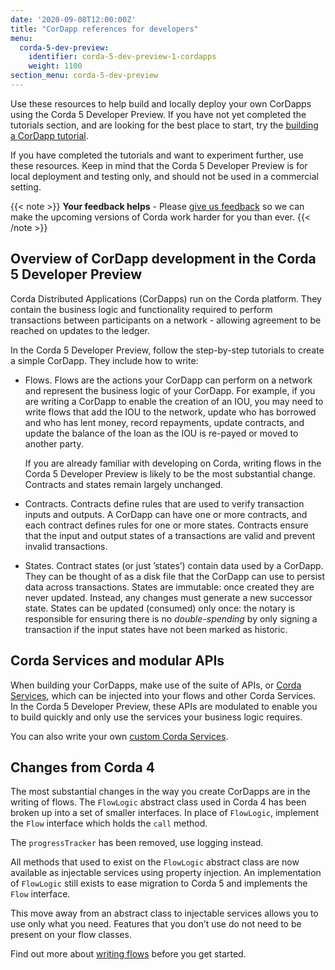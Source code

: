 ```yaml
---
date: '2020-09-08T12:00:00Z'
title: "CorDapp references for developers"
menu:
  corda-5-dev-preview:
    identifier: corda-5-dev-preview-1-cordapps
    weight: 1100
section_menu: corda-5-dev-preview
---
```


Use these resources to help build and locally deploy your own CorDapps using the Corda 5 Developer Preview. If you have
not yet completed the tutorials section, and are looking for the best place to start, try the
[building a CorDapp tutorial](../tutorials/building-cordapp/c5-basic-cordapp-intro.md).

If you have completed the tutorials and want to experiment further, use these resources. Keep in mind that the Corda 5
Developer Preview is for local deployment and testing only, and should not be used in a commercial setting.

{{< note >}}
**Your feedback helps** -
Please [give us feedback](https://r3dev.zendesk.com/hc/en-us/requests/new) so we can make the upcoming versions of Corda work harder for you than ever.
{{< /note >}}

## Overview of CorDapp development in the Corda 5 Developer Preview

Corda Distributed Applications (CorDapps) run on the Corda platform. They contain the business logic and functionality
required to perform transactions between participants on a network - allowing agreement to be reached on updates to the ledger.

In the Corda 5 Developer Preview, follow the step-by-step tutorials to create a simple CorDapp. They include how to write:

* Flows. Flows are the actions your CorDapp can perform on a network and represent the business logic of your CorDapp. For example, if you are writing a CorDapp to enable the creation of an IOU, you may need to write flows that add the IOU to the network, update who has borrowed and who has lent money, record repayments, update contracts, and update the balance of the loan as the IOU is re-payed or moved to another party.

  If you are already familiar with developing on Corda, writing flows in the Corda 5 Developer Preview is likely to be the most substantial change. Contracts and states remain largely unchanged.

* Contracts. Contracts define rules that are used to verify transaction inputs and outputs. A CorDapp can have one or more contracts, and each contract defines rules for one or more states. Contracts ensure that the input and output states of a transactions are valid and prevent invalid transactions.

* States. Contract states (or just ’states’) contain data used by a CorDapp. They can be thought of as a disk file that the CorDapp can use to persist data across transactions. States are immutable: once created they are never updated. Instead, any changes must generate a new successor state. States can be updated (consumed) only once: the notary is responsible for ensuring there is no *double-spending* by only signing a transaction if the input states have not been marked as historic.

## Corda Services and modular APIs

When building your CorDapps, make use of the suite of APIs, or [Corda Services](corda-services/overview.md), which can
be injected into your flows and other Corda Services. In the Corda 5 Developer Preview, these APIs are modulated to
enable you to build quickly and only use the services your business logic requires.

You can also write your own [custom Corda Services](./corda-services/injectable-services.md).

## Changes from Corda 4

The most substantial changes in the way you create CorDapps are in the writing of flows. The `FlowLogic` abstract class
used in Corda 4 has been broken up into a set of smaller interfaces. In place of `FlowLogic`, implement the `Flow` interface
which holds the `call` method.

The `progressTracker` has been removed, use logging instead.

All methods that used to exist on the `FlowLogic` abstract class are now available as injectable services using property
injection. An implementation of `FlowLogic` still exists to ease migration to Corda 5 and implements the `Flow` interface.

This move away from an abstract class to injectable services allows you to use only what you need. Features that you
don’t use do not need to be present on your flow classes.

Find out more about [writing flows](flows/writing-flows) before you get started.
